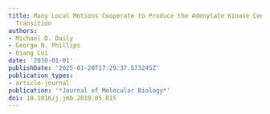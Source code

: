 ```yaml
---
title: Many Local Motions Cooperate to Produce the Adenylate Kinase Conformational
  Transition
authors:
- Michael D. Daily
- George N. Phillips
- Qiang Cui
date: '2010-01-01'
publishDate: '2025-01-20T17:29:37.573245Z'
publication_types:
- article-journal
publication: '*Journal of Molecular Biology*'
doi: 10.1016/j.jmb.2010.05.015
---
```

